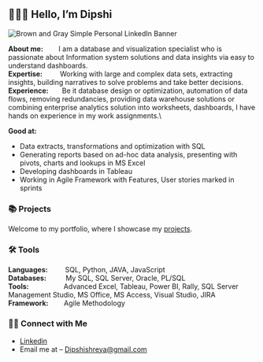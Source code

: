 ## 🙋🏻‍♀️ Hello, I’m Dipshi 


![Brown and Gray Simple Personal LinkedIn Banner]([https://github.com/dipshisingh31/Myfiles/assets/94697832/46a6e340-6f6c-4052-99a6-1ab69154af10])


**About me:**   &nbsp;&nbsp;&nbsp;&nbsp;&nbsp;&nbsp;&nbsp;I am  a database and visualization specialist who is passionate about Information system solutions and data insights via easy to understand dashboards.\
**Expertise:**  &nbsp;&nbsp;&nbsp;&nbsp;&nbsp;&nbsp;&nbsp;&nbsp;Working with large and complex data sets, extracting insights, building narratives to solve problems and take better decisions.\
**Experience:** &nbsp;&nbsp;&nbsp;&nbsp;&nbsp;&nbsp;Be it database design or optimization, automation of data flows, removing redundancies, providing data warehouse solutions or combining enterprise analytics solution into worksheets, dashboards, I have hands on experience in my work assignments.\


**Good at:** 
- Data extracts, transformations and optimization with SQL
 - Generating reports based on ad-hoc data analysis, presenting with pivots, charts and lookups in MS Excel
 - Developing dashboards in Tableau
- Working in Agile Framework with Features, User stories marked in sprints

### 📚 Projects

Welcome to my portfolio, where I showcase my [projects](https://github.com/xxxxxx/Portfolio-Guide/blob/main/README.md).

### 🛠️ Tools

**Languages:**			&nbsp;&nbsp;&nbsp;&nbsp;&nbsp;&nbsp;&nbsp;&nbsp;SQL, Python, JAVA, JavaScript\
**Databases:**			&nbsp;&nbsp;&nbsp;&nbsp;&nbsp;&nbsp;&nbsp;&nbsp;&nbsp;My SQL, SQL Server, Oracle, PL/SQL\
**Tools:**	        &nbsp;&nbsp;&nbsp;&nbsp;&nbsp;&nbsp;&nbsp;&nbsp;&nbsp;&nbsp;&nbsp;&nbsp;&nbsp;&nbsp;&nbsp;&nbsp;&nbsp;Advanced Excel, Tableau, Power BI, Rally, SQL Server Management Studio, MS Office, MS Access, Visual Studio, JIRA\
**Framework:**	    &nbsp;&nbsp;&nbsp;&nbsp;&nbsp;&nbsp;&nbsp;Agile Methodology


### 👋🏻 Connect with Me

- [Linkedin]( https://www.linkedin.com/in/dipshishreyasingh/)
- Email me at – Dipshishreya@gmail.com  
